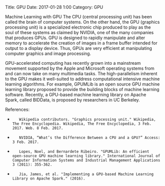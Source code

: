 Title: GPU
Date: 2017-01-28 1:00
Category: GPU


Machine Learning with GPU
The CPU (central processing unit) has been called the brain of computer systems. On the other hand, 
the GPU (graphics processing unit) is a specialized electronic chip produced to play as the soul of 
these systems as claimed by NVIDIA, one of the many companies that produces GPUs. GPU is designed to 
rapidly manipulate and alter memory to accelerate the creation of images in a frame buffer 
intended for output to a display device. Thus, GPUs are very efficient at manipulating computer graphics and image processing.


GPU-accelerated computing has recently grown into a mainstream movement supported 
by the Apple and Microsoft operating systems from and can now take on many multimedia tasks. 
The high-parallelism inherent to the GPU makes it well-suited to address computational intensive 
machine learning algorithms. For example, GPUMLib is an open source GPU machine learning library proposed to 
provide the building blocks of machine learning software. Recently, a GPU-based machine learning library on Apache Spark, 
called BIDData, is proposed by researchers in UC Berkeley.

 
References:
-        Wikipedia contributors. "Graphics processing unit." Wikipedia, The Free Encyclopedia. Wikipedia, The Free Encyclopedia, 3 Feb. 2017. Web. 8 Feb. 2017.

-        NVIDIA, “What’s the Difference Between a CPU and a GPU?” Access: 3 Feb. 2017.

-        Lopes, Noel, and Bernardete Ribeiro. "GPUMLib: An efficient open-source GPU machine learning library." International Journal of Computer Information Systems and Industrial Management Applications 3 (2011): 355-362.

-        Jia, James, et al. "Implementing a GPU-based Machine Learning Library on Apache Spark." (2016).